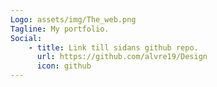 ```yaml
---
Logo: assets/img/The_web.png
Tagline: My portfolio.
Social:
    - title: Link till sidans github repo.
      url: https://github.com/alvre19/Design
      icon: github
---
```

